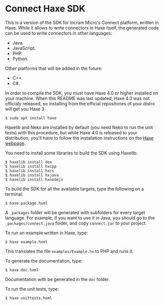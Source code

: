 # Connect Haxe SDK

This is a version of the SDK for Incram Micro's Connect platform, written in Haxe. While it allows to write connectors in Haxe itself, the generated code can be used to write connectors in other languages:

* Java.
* JavaScript.
* PHP.
* Python.

Other platforms that will be added in the future:

* C++.
* C#.

In order to compile the SDK, you must have Haxe 4.0 or higher installed on your machine. When this README was last updated, Haxe 4.0 was not officialy released, so installing from the official repositories of your distro will get you Haxe 3:

```shell script
$ sudo apt install haxe
```

Haxelib and Neko are installed by default (you need Neko to run the unit tests) with this procedure, but while Haxe 4.0 is released to your distribution, you'll have to follow the installation instructions on the [Haxe webpage](https://haxe.org/).

You need to install some libraries to build the SDK using Haxelib:

```shell script
$ haxelib install dox
$ haxelib install hxcpp
$ haxelib install hxcs
$ haxelib install hxjava
$ haxelib install hxnodejs
```

To build the SDK for all the available targets, type the following on a terminal:

```shell script
$ haxe package.hxml
```

A `_packages` folder will be generated with subfolders for every target language. For example, if you want to use it in Java, you should go to the `_packages/connect.java` folder, and copy `connect.jar` to your project.

To run an example written in Haxe, type:

```shell script
$ haxe example.hxml
```

This translates the file `examples/Example.hx` to PHP and runs it.

To generate the documentation, type:

```shell script
$ haxe doc.hxml
```

Documentation with be generated in the `doc` folder.

To run the unit tests, type:

```shell script
$ haxe unittests.hxml
```
